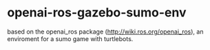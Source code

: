 # openai-ros-gazebo-sumo-env
based on the openai_ros package (http://wiki.ros.org/openai_ros), an enviroment for a sumo game with turtlebots.
